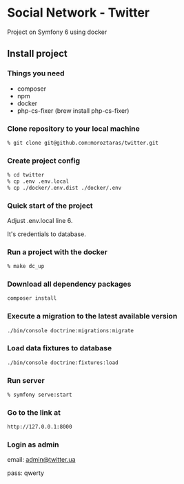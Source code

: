 # Social Network - Twitter

Project on Symfony 6 using docker

## Install project

### Things you need
* composer
* npm
* docker
* php-cs-fixer (brew install php-cs-fixer)

### Clone repository to your local machine
```bash
% git clone git@github.com:moroztaras/twitter.git
```

### Create project config
```bash
% cd twitter
% cp .env .env.local
% cp ./docker/.env.dist ./docker/.env
```
### Quick start of the project

Adjust .env.local line 6.

It's credentials to database.

### Run a project with the docker
```bash
% make dc_up
```
### Download all dependency packages
```bash
composer install
```

### Execute a migration to the latest available version
```bash
./bin/console doctrine:migrations:migrate
```

### Load data fixtures to database
```bash
./bin/console doctrine:fixtures:load
```

### Run server
```bash
% symfony serve:start
```

### Go to the link at
```bash
http://127.0.0.1:8000
```

### Login as admin

email: admin@twitter.ua

pass: qwerty